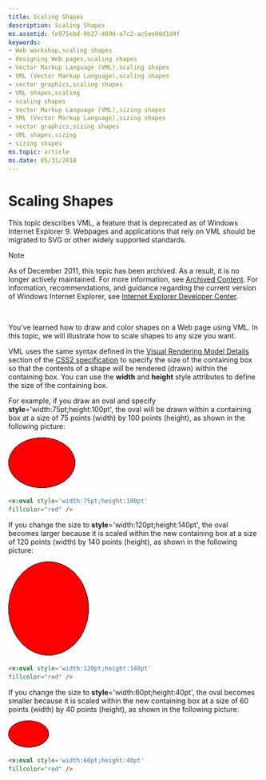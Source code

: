 ```yaml
---
title: Scaling Shapes
description: Scaling Shapes
ms.assetid: fe975ebd-9b27-409d-a7c2-ac5ee08d1d4f
keywords:
- Web workshop,scaling shapes
- designing Web pages,scaling shapes
- Vector Markup Language (VML),scaling shapes
- VML (Vector Markup Language),scaling shapes
- vector graphics,scaling shapes
- VML shapes,scaling
- scaling shapes
- Vector Markup Language (VML),sizing shapes
- VML (Vector Markup Language),sizing shapes
- vector graphics,sizing shapes
- VML shapes,sizing
- sizing shapes
ms.topic: article
ms.date: 05/31/2018
---
```


# Scaling Shapes

This topic describes VML, a feature that is deprecated as of Windows Internet Explorer 9. Webpages and applications that rely on VML should be migrated to SVG or other widely supported standards.

> [!Note]  
> As of December 2011, this topic has been archived. As a result, it is no longer actively maintained. For more information, see [Archived Content](/previous-versions/windows/internet-explorer/ie-developer/). For information, recommendations, and guidance regarding the current version of Windows Internet Explorer, see [Internet Explorer Developer Center](https://msdn.microsoft.com/ie/).

 

You've learned how to draw and color shapes on a Web page using VML. In this topic, we will illustrate how to scale shapes to any size you want.

VML uses the same syntax defined in the [Visual Rendering Model Details](https://www.w3.org/TR/PR-CSS2/visudet.mdl) section of the [CSS2 specification](https://www.w3.org/TR/PR-CSS2/) to specify the size of the containing box so that the contents of a shape will be rendered (drawn) within the containing box. You can use the **width** and **height** style attributes to define the size of the containing box.

For example, if you draw an oval and specify **style**='width:75pt;height:100pt', the oval will be drawn within a containing box at a size of 75 points (width) by 100 points (height), as shown in the following picture:

![oval1.gif (660 bytes)](images/oval1.gif)


```HTML
<v:oval style='width:75pt;height:100pt'
fillcolor="red" />
```





If you change the size to **style**='width:120pt;height:140pt', the oval becomes larger because it is scaled within the new containing box at a size of 120 points (width) by 140 points (height), as shown in the following picture:

![oval2.gif (966 bytes)](images/oval2.gif)


```HTML
<v:oval style='width:120pt;height:140pt'
fillcolor="red" />
```





If you change the size to **style**='width:60pt;height:40pt', the oval becomes smaller because it is scaled within the new containing box at a size of 60 points (width) by 40 points (height), as shown in the following picture:

![oval3.gif (394 bytes)](images/oval3.gif)


```HTML
<v:oval style='width:60pt;height:40pt'
fillcolor="red" />
```





 

 
